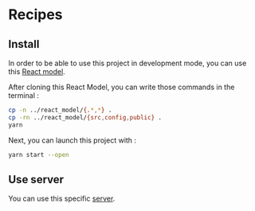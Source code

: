 # Recipes

## Install

In order to be able to use this project in development mode, you can use this [React model](https://github.com/TURPINJonathan/react-model).

After cloning this React Model, you can write those commands in the terminal :

```sh
cp -n ../react_model/{.*,*} .
cp -rn ../react_model/{src,config,public} .
yarn
```

Next, you can launch this project with :

```sh
yarn start --open
```

## Use server

You can use this specific [server](https://github.com/TURPINJonathan/recipe-server).
